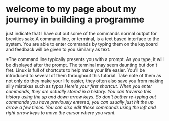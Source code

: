 # welcome to my page about my journey in building a programme
 just indicate that I have cut out some of the commands normal output for brevities sake,A command line, or terminal, is a text based interface to the system. You are able to enter commands by typing them on the keyboard and feedback will be given to you similarly as text.

 *The command line typically presents you with a prompt. As you type, it will be displayed after the prompt.
 The terminal may seem daunting but don't fret. Linux is full of shortcuts to help make your life easier. You'll be introduced to several of them throughout this tutorial. Take note of them as not only do they make your life easier, they often also save you from making silly mistakes such as typos.*Here's your first shortcut. When you enter commands, they are actually stored in a history. You can traverse this history using the up and down arrow keys. So don't bother re-typing out commands you have previously entered, you can usually just hit the up arrow a few times. You can also edit these commands using the left and right arrow keys to move the cursor where you want.*
